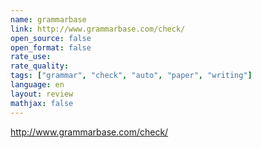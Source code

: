 ```yaml
---
name: grammarbase
link: http://www.grammarbase.com/check/
open_source: false
open_format: false
rate_use: 
rate_quality:
tags: ["grammar", "check", "auto", "paper", "writing"]
language: en
layout: review
mathjax: false
---
```


http://www.grammarbase.com/check/
